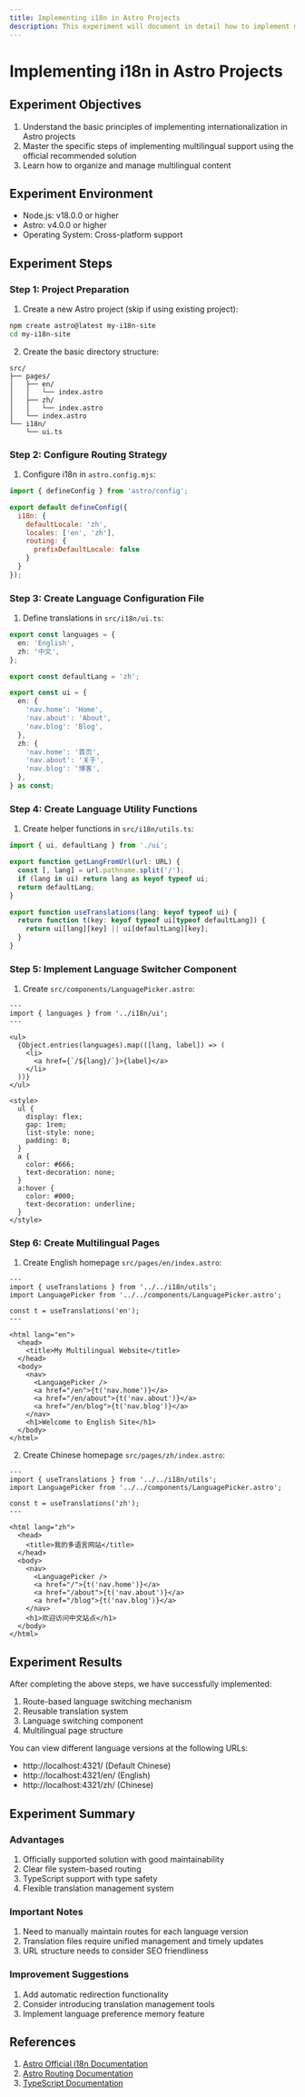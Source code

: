 ```yaml
---
title: Implementing i18n in Astro Projects
description: This experiment will document in detail how to implement multilingual support following the official Astro documentation
---
```


# Implementing i18n in Astro Projects

## Experiment Objectives

1. Understand the basic principles of implementing internationalization in Astro projects
2. Master the specific steps of implementing multilingual support using the official recommended solution
3. Learn how to organize and manage multilingual content

## Experiment Environment

- Node.js: v18.0.0 or higher
- Astro: v4.0.0 or higher
- Operating System: Cross-platform support

## Experiment Steps

### Step 1: Project Preparation

1. Create a new Astro project (skip if using existing project):
```bash
npm create astro@latest my-i18n-site
cd my-i18n-site
```

2. Create the basic directory structure:
```
src/
├── pages/
│   ├── en/
│   │   └── index.astro
│   ├── zh/
│   │   └── index.astro
│   └── index.astro
└── i18n/
    └── ui.ts
```

### Step 2: Configure Routing Strategy

1. Configure i18n in `astro.config.mjs`:

```javascript
import { defineConfig } from 'astro/config';

export default defineConfig({
  i18n: {
    defaultLocale: 'zh',
    locales: ['en', 'zh'],
    routing: {
      prefixDefaultLocale: false
    }
  }
});
```

### Step 3: Create Language Configuration File

1. Define translations in `src/i18n/ui.ts`:

```typescript
export const languages = {
  en: 'English',
  zh: '中文',
};

export const defaultLang = 'zh';

export const ui = {
  en: {
    'nav.home': 'Home',
    'nav.about': 'About',
    'nav.blog': 'Blog',
  },
  zh: {
    'nav.home': '首页',
    'nav.about': '关于',
    'nav.blog': '博客',
  },
} as const;
```

### Step 4: Create Language Utility Functions

1. Create helper functions in `src/i18n/utils.ts`:

```typescript
import { ui, defaultLang } from './ui';

export function getLangFromUrl(url: URL) {
  const [, lang] = url.pathname.split('/');
  if (lang in ui) return lang as keyof typeof ui;
  return defaultLang;
}

export function useTranslations(lang: keyof typeof ui) {
  return function t(key: keyof typeof ui[typeof defaultLang]) {
    return ui[lang][key] || ui[defaultLang][key];
  }
}
```

### Step 5: Implement Language Switcher Component

1. Create `src/components/LanguagePicker.astro`:

```astro
---
import { languages } from '../i18n/ui';
---

<ul>
  {Object.entries(languages).map(([lang, label]) => (
    <li>
      <a href={`/${lang}/`}>{label}</a>
    </li>
  ))}
</ul>

<style>
  ul {
    display: flex;
    gap: 1rem;
    list-style: none;
    padding: 0;
  }
  a {
    color: #666;
    text-decoration: none;
  }
  a:hover {
    color: #000;
    text-decoration: underline;
  }
</style>
```

### Step 6: Create Multilingual Pages

1. Create English homepage `src/pages/en/index.astro`:

```astro
---
import { useTranslations } from '../../i18n/utils';
import LanguagePicker from '../../components/LanguagePicker.astro';

const t = useTranslations('en');
---

<html lang="en">
  <head>
    <title>My Multilingual Website</title>
  </head>
  <body>
    <nav>
      <LanguagePicker />
      <a href="/en">{t('nav.home')}</a>
      <a href="/en/about">{t('nav.about')}</a>
      <a href="/en/blog">{t('nav.blog')}</a>
    </nav>
    <h1>Welcome to English Site</h1>
  </body>
</html>
```

2. Create Chinese homepage `src/pages/zh/index.astro`:

```astro
---
import { useTranslations } from '../../i18n/utils';
import LanguagePicker from '../../components/LanguagePicker.astro';

const t = useTranslations('zh');
---

<html lang="zh">
  <head>
    <title>我的多语言网站</title>
  </head>
  <body>
    <nav>
      <LanguagePicker />
      <a href="/">{t('nav.home')}</a>
      <a href="/about">{t('nav.about')}</a>
      <a href="/blog">{t('nav.blog')}</a>
    </nav>
    <h1>欢迎访问中文站点</h1>
  </body>
</html>
```

## Experiment Results

After completing the above steps, we have successfully implemented:

1. Route-based language switching mechanism
2. Reusable translation system
3. Language switching component
4. Multilingual page structure

You can view different language versions at the following URLs:
- http://localhost:4321/ (Default Chinese)
- http://localhost:4321/en/ (English)
- http://localhost:4321/zh/ (Chinese)

## Experiment Summary

### Advantages
1. Officially supported solution with good maintainability
2. Clear file system-based routing
3. TypeScript support with type safety
4. Flexible translation management system

### Important Notes
1. Need to manually maintain routes for each language version
2. Translation files require unified management and timely updates
3. URL structure needs to consider SEO friendliness

### Improvement Suggestions
1. Add automatic redirection functionality
2. Consider introducing translation management tools
3. Implement language preference memory feature

## References

1. [Astro Official i18n Documentation](https://docs.astro.build/en/guides/internationalization/)
2. [Astro Routing Documentation](https://docs.astro.build/en/guides/routing/)
3. [TypeScript Documentation](https://www.typescriptlang.org/docs/) 